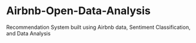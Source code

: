 # Airbnb-Open-Data-Analysis
Recommendation System built using Airbnb data, Sentiment Classification, and Data Analysis
